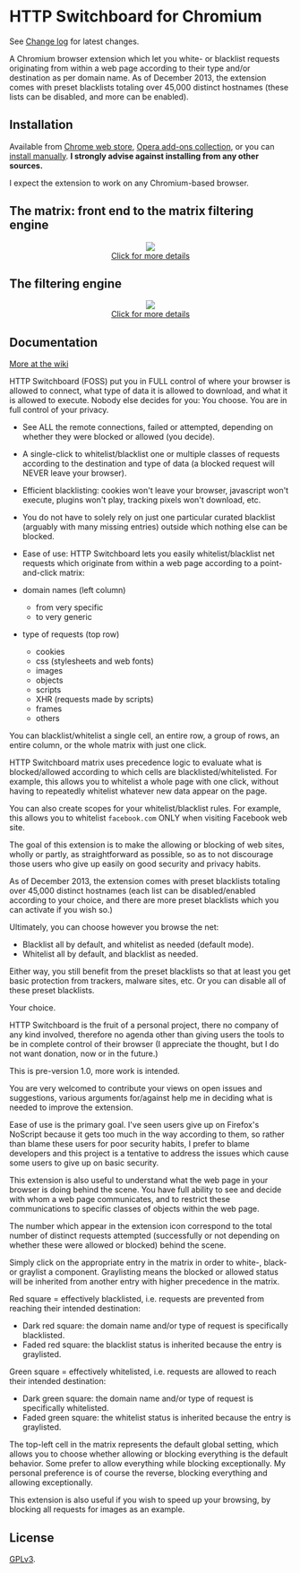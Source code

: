 # HTTP Switchboard for Chromium

See [Change log](https://github.com/gorhill/httpswitchboard/wiki/Change-log) for latest changes.

A Chromium browser extension which let you white- or blacklist requests
originating from within a web page according to their type and/or destination
as per domain name. As of December 2013, the extension comes with preset
blacklists totaling over 45,000 distinct hostnames (these lists can be disabled,
and more can be enabled).

## Installation

Available from [Chrome web store](https://chrome.google.com/webstore/detail/httpswitchboard/mghdpehejfekicfjcdbfofhcmnjhgaag), 
[Opera add-ons collection](https://addons.opera.com/en-gb/extensions/details/http-switchboard/), 
or you can [install manually](https://github.com/gorhill/httpswitchboard/tree/master/dist). 
**I strongly advise against installing from any other sources.**

I expect the extension to work on any Chromium-based browser.

## The matrix: front end to the matrix filtering engine

<p align="center">
 <a href="https://github.com/gorhill/httpswitchboard/wiki/Net-request-filtering:-overview#matrix-filtering">
  <img src="https://raw.githubusercontent.com/gorhill/httpswitchboard/master/doc/img/screenshot1.png" />
 </a><br>
 <a href="https://github.com/gorhill/httpswitchboard/wiki/Net-request-filtering:-overview#matrix-filtering">Click for more details</a>
</p>

## The filtering engine

<p align="center">
 <a href="https://github.com/gorhill/httpswitchboard/wiki/Net-request-filtering:-overview">
  <img src="https://raw.githubusercontent.com/gorhill/httpswitchboard/master/doc/img/httpsb-overview.png" />
 </a><br>
 <a href="https://github.com/gorhill/httpswitchboard/wiki/Net-request-filtering:-overview">Click for more details</a>
</p>

## Documentation

[More at the wiki](https://github.com/gorhill/httpswitchboard/wiki)

HTTP Switchboard (FOSS) put you in FULL control of where your browser is allowed to connect, what type of data it is allowed to download, and what it is allowed to execute. Nobody else decides for you: You choose. You are in full control of your privacy.

* See ALL the remote connections, failed or attempted, depending on whether they were blocked or allowed (you decide).

* A single-click to whitelist/blacklist one or multiple classes of requests according to the destination and type of data (a blocked request will NEVER leave your browser).

* Efficient blacklisting: cookies won't leave your browser, javascript won't execute, plugins won't play, tracking pixels won't download, etc.

* You do not have to solely rely on just one particular curated blacklist (arguably with many missing entries) outside which nothing else can be blocked.

* Ease of use: HTTP Switchboard lets you easily whitelist/blacklist net requests which originate from within a web page according to a point-and-click matrix:

- domain names (left column)
  * from very specific
  * to very generic

- type of requests (top row)
  * cookies
  * css (stylesheets and web fonts)
  * images
  * objects
  * scripts
  * XHR (requests made by scripts)
  * frames
  * others

You can blacklist/whitelist a single cell, an entire row, a group of rows, an entire column, or the whole matrix with just one click.

HTTP Switchboard matrix uses precedence logic to evaluate what is blocked/allowed according to which cells are blacklisted/whitelisted. For example, this allows you to whitelist a whole page with one click, without having to repeatedly whitelist whatever new data appear on the page.

You can also create scopes for your whitelist/blacklist rules. For example, this allows you to whitelist `facebook.com` ONLY when visiting Facebook web site.

The goal of this extension is to make the allowing or blocking of web sites, wholly or partly, as straightforward as possible, so as to not discourage those users who give up easily on good security and privacy habits.

As of December 2013, the extension comes with preset blacklists totaling over 45,000 distinct hostnames (each list can be disabled/enabled according to your choice, and there are more preset blacklists which you can activate if you wish so.)

Ultimately, you can choose however you browse the net:

- Blacklist all by default, and whitelist as needed (default mode).
- Whitelist all by default, and blacklist as needed.

Either way, you still benefit from the preset blacklists so that at least you get basic protection from trackers, malware sites, etc. Or you can disable all of these preset blacklists.

Your choice.

HTTP Switchboard is the fruit of a personal project, there no company of any kind involved, therefore no agenda other than giving users the tools to be in complete control of their browser (I appreciate the thought, but I do not want donation, now or in the future.)

This is pre-version 1.0, more work is intended.

You are very welcomed to contribute your views on open issues and suggestions, various arguments for/against help me in deciding what is needed to improve the extension.

Ease of use is the primary goal. I've seen users give up on Firefox's NoScript because it gets too much in the way according to them, so rather than blame these users for poor security habits, I prefer to blame developers and this project is a tentative to address the issues which cause some users to give up on basic security.

This extension is also useful to understand what the web page in your browser is doing behind the scene. You have full ability to see and decide with whom a web page communicates, and to restrict these communications to specific classes of objects within the web page.

The number which appear in the extension icon correspond to the total number of distinct requests attempted (successfully or not depending on whether these were allowed or blocked) behind the scene.

Simply click on the appropriate entry in the matrix in order to white-, black- or graylist a component. Graylisting means the blocked or allowed status will be inherited from another entry with higher precedence in the matrix.

Red square = effectively blacklisted, i.e. requests are prevented from reaching their intended destination:

- Dark red square: the domain name and/or type of request is specifically blacklisted.
- Faded red square: the blacklist status is inherited because the entry is graylisted.

Green square = effectively whitelisted, i.e. requests are allowed to reach their intended destination:

- Dark green square: the domain name and/or type of request is specifically whitelisted.
- Faded green square: the whitelist status is inherited because the entry is graylisted.

The top-left cell in the matrix represents the default global setting, which allows you to choose whether allowing or blocking everything is the default behavior. Some prefer to allow everything while blocking exceptionally. My personal preference is of course the reverse, blocking everything and allowing exceptionally.

This extension is also useful if you wish to speed up your browsing, by blocking all requests for images as an example.

## License

<a href="https://github.com/gorhill/httpswitchboard/blob/master/LICENSE.txt">GPLv3</a>.
